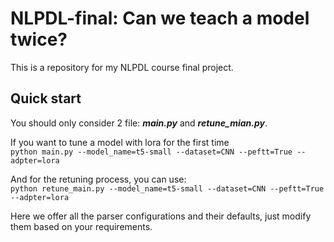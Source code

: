 # NLPDL-final: Can we teach a model twice?
This is a repository for my NLPDL course final project.



<you might add a picture here>

## Quick start
You should only consider 2 file: ***main.py*** and ***retune_mian.py***.

If you want to tune a model with lora for the first time \
``python main.py --model_name=t5-small --dataset=CNN --peftt=True --adpter=lora ``


And for the retuning process, you can use:\
``python retune_main.py --model_name=t5-small --dataset=CNN --peftt=True --adpter=lora ``


Here we offer all the parser configurations and their defaults, just modify them based on your requirements.


